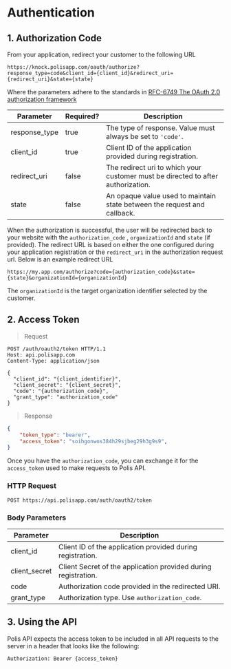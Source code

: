 # Authentication

## 1. Authorization Code

From your application, redirect your customer to the following URL

`https://knock.polisapp.com/oauth/authorize?response_type=code&client_id={client_id}&redirect_uri={redirect_uri}&state={state}`

Where the parameters adhere to the standards in [RFC-6749 The OAuth 2.0 authorization framework](https://tools.ietf.org/html/rfc6749#section-4.1.1)

Parameter | Required? | Description
--------- | -------- | -----------
response_type | true |The type of response. Value must always be set to `'code'`.
client_id | true | Client ID of the application provided during registration.
redirect_uri | false | The redirect uri to which your customer must be directed to after authorization.
state | false | An opaque value used to maintain state between the request and callback.


When the authorization is successful, the user will be redirected back to your website with the `authorization_code` , `organizationId` and `state` (if provided). The redirect URL is based on either the one configured during your application registration or the `redirect_uri` in the authorization request url. Below is an example redirect URL


`https://my.app.com/authorize?code={authorization_code}&state={state}&organizationId={organizationId}`

The `organizationId` is the target organization identifier selected by the customer.

## 2. Access Token

> Request

```http
POST /auth/oauth2/token HTTP/1.1
Host: api.polisapp.com
Content-Type: application/json

{
  "client_id": "{client_identifier}",
  "client_secret": "{client_secret}",
  "code": "{authorization_code}",
  "grant_type": "authorization_code"
}
```

> Response

```json
{
    "token_type": "bearer",
    "access_token": "soihgonwos384h29sjbeg29h3g9s9",
}
```

Once you have the `authorization_code`, you can exchange it for the `access_token` used to make requests to Polis API.

### HTTP Request

`POST https://api.polisapp.com/auth/oauth2/token`

### Body Parameters

Parameter | Description
--------- | -----------
client_id | Client ID of the application provided during registration.
client_secret | Client Secret of the application provided during registration.
code | Authorization code provided in the redirected URI.
grant_type | Authorization type. Use `authorization_code`.

## 3. Using the API

Polis API expects the access token to be included in all API requests to the server in a header that looks like the following:

`Authorization: Bearer {access_token}`
